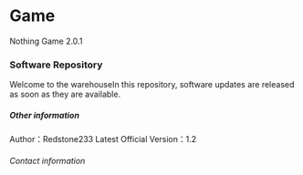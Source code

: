 # Game
Nothing Game 2.0.1

### Software Repository
Welcome to the warehouseIn this repository, software updates are released as soon as they are available.

##### Other information
Author：Redstone233
Latest Official Version：1.2

###### Contact information
